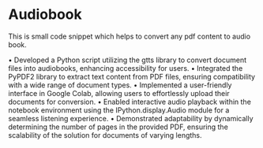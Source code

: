 # Audiobook
This is small code snippet which helps to convert any pdf content to audio book. 

•	Developed a Python script utilizing the gtts library to convert document files into audiobooks, enhancing accessibility for users.
•	Integrated the PyPDF2 library to extract text content from PDF files, ensuring compatibility with a wide range of document types.
•	Implemented a user-friendly interface in Google Colab, allowing users to effortlessly upload their documents for conversion.
•	Enabled interactive audio playback within the notebook environment using the IPython.display.Audio module for a seamless listening experience.
•	Demonstrated adaptability by dynamically determining the number of pages in the provided PDF, ensuring the scalability of the solution for documents of varying lengths.
